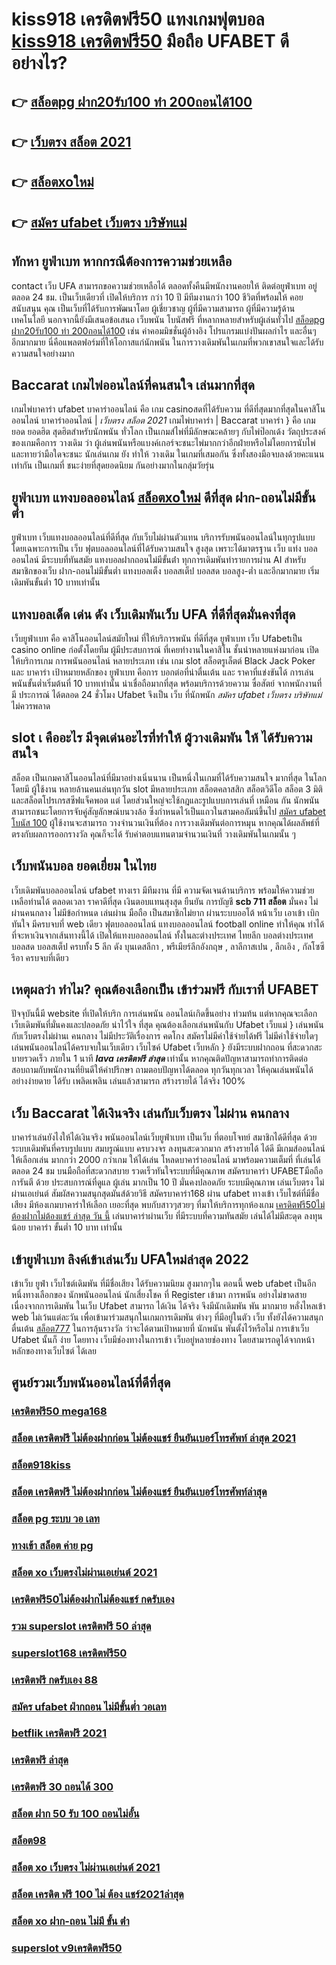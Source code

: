# kiss918 เครดิตฟรี50 แทงเกมฟุตบอล [kiss918 เครดิตฟรี50](https://mabet.net/) มือถือ UFABET  ดีอย่างไร?

## 👉 [สล็อตpg ฝาก20รับ100 ทํา 200ถอนได้100](https://mabet.net/)
## 👉 [เว็บตรง สล็อต 2021](https://mabet.net/credit-free-new/)
## 👉 [สล็อตxoใหม่](https://mabet.net/credit-free-100/)
## 👉 [สมัคร ufabet เว็บตรง บริษัทแม่](https://bio.link/tisawago)

##  ทักหา  ยูฟ่าเบท หากกรณีต้องการความช่วยเหลือ

 contact   เว็บ UFA สามารถขอความช่วยเหลือได้  ตลอดทั้งคืนมีพนักงานคอยให้  ติดต่อยูฟ่าเบท อยู่ตลอด 24 ชม. เป็นเว็บเดียวที่  เปิดให้บริการ กว่า 10 ปี มีทีมงานกว่า 100 ชีวิตที่พร้อมให้ คอยสนับสนุน คุณ เป็นเว็บที่ได้รับการพัฒนาโดย ผู้เชี่ยวชาญ ผู้ที่มีความสามารถ ผู้ที่มีความรู้ด้านเทคโนโลยี นอกจากนี้ยังมีเสนอข้อเสนอ  เว็บพนัน โบนัสฟรี  ที่หลากหลายสำหรับผู้เล่นทั่วไป [สล็อตpg ฝาก20รับ100 ทํา 200ถอนได้100](https://mabet.net/credit-free-new/) เช่น ค่าคอมมิชชั่นผู้อ้างอิง โปรแกรมแบ่งปันผลกำไร และอื่นๆ อีกมากมาย นี่คือแพลตฟอร์มที่ให้โอกาสแก่นักพนัน ในการวางเดิมพันในเกมที่พวกเขาสนใจและได้รับความสนใจอย่างมาก


##  Baccarat  เกมไพ่ออนไลน์ที่คนสนใจ  เล่นมากที่สุด

 เกมไพ่บาคาร่า  ufabet  บาคาร่าออนไลน์  คือ เกม casinoสดที่ได้รับความ ที่ดีที่สุดมากที่สุดในคาสิโนออนไลน์  บาคาร่าออนไลน์ | *เว็บตรง สล็อต 2021* เกมไพ่บาคาร่า | Baccarat บาคาร่า } คือ เกมยอด ยอดฮิต สุดฮิตสำหรับนักพนัน ทั่วโลก เป็นเกมส์ไพ่ที่มีลักษณะคล้ายๆ กับไพ่ป๊อกเด้ง วัตถุประสงค์ของเกมคือการ วางเดิม ว่า ผู้เล่นพนันหรือแบงค์เกอร์จะชนะไพ่มากกว่าอีกฝ่ายหรือไม่โดยการนับไพ่และทายว่ามือใดจะชนะ นักเล่นเกม ยัง   ทำให้ วางเดิม ในเกมที่เสมอกัน ซึ่งทั้งสองมือจบลงด้วยคะแนนเท่ากัน เป็นเกมที่  ชนะง่ายที่สุดยอดนิยม กันอย่างมากในกลุ่มวัยรุ่น


## ยูฟ่าเบท แทงบอลออนไลน์  [สล็อตxoใหม่](https://bio.link/tisawago) ดีที่สุด ฝาก-ถอนไม่มีขั้นต่ำ

ยูฟ่าเบท เว็บแทงบอลออนไลน์ที่ดีที่สุด กับเว็บไม่ผ่านตัวแทน  บริการรับพนันออนไลน์ในทุกรูปแบบ โดยเฉพาะการเป็น เว็บ ฟุตบอลออนไลน์ที่ได้รับความสนใจ สูงสุด เพราะได้มาตรฐาน เว็บ แท่ง บอล ออนไลน์ มีระบบที่ทันสมัย แทงบอลฝากถอนไม่มีขั้นต่ํา ทุกการเดิมพันทำรายการผ่าน AI สำหรับสมาชิกของเว็บ ฝาก-ถอนไม่มีขั้นต่ำ แทงบอลเต็ง บอลสเต็ป บอลสด บอลสูง-ต่ำ และอีกมากมาย เริ่มเดิมพันขั้นต่ำ 10 บาทเท่านั้น


## แทงบอลเด็ด เด่น ดัง เว็บเดิมพันเว็บ UFA ที่ดีที่สุดมั่นคงที่สุด

 เว็บยูฟ่าเบท คือ คาสิโนออนไลน์สมัยใหม่ ที่ให้บริการพนัน  ที่ดีที่สุด  ยูฟ่าเบท เว็บ Ufabetเป็น casino online   ก่อตั้งโดยทีม ผู้มีประสบการณ์ ที่เคยทำงานในคาสิโน  ชั้นนำหลายแห่งมาก่อน เปิดให้บริการเกม การพนันออนไลน์  หลายประเภท  เช่น เกม slot สล็อตรูเล็ตต์  Black Jack  Poker และ บาคาร่า เป้าหมายหลักของ ยูฟ่าเบท  คือการ บอกต่อที่น่าตื่นเต้น และ ราคาที่แข่งขันได้ การเล่นพนันขั้นต่ำเริ่มต้นที่ 10 บาทเท่านั้น น่าเชื่อถือมากที่สุด พร้อมบริการด้วยความ ซื่อสัตย์  จากพนักงานที่มี ประการณ์ ได้ตลอด 24 ชั่วโมง Ufabet  จึงเป็น เว็บ ที่นักพนัก *สมัคร ufabet เว็บตรง บริษัทแม่*  ไม่ควรพลาด

##  slot เ คืออะไร มีจุดเด่นอะไรที่ทำให้ ผู้วางเดิมพัน ให้ ได้รับความสนใจ 

สล็อต เป็นเกมคาสิโนออนไลน์ที่มีมาอย่างเนิ่นนาน เป็นหนึ่งในเกมที่ได้รับความสนใจ มากที่สุด ในโลกโดยมี ผู้ใช้งาน หลายล้านคนเล่นทุกวัน  slot มีหลายประเภท  สล็อตคลาสสิก สล็อตวิดีโอ สล็อต 3 มิติ และสล็อตโปรเกรสซีฟแจ็คพอต แต่ โดยส่วนใหญ่จะใช้กฎและรูปแบบการเล่นที่ เหมือน กัน  นักพนัน สามารถชนะโดยการจับคู่สัญลักษณ์บนวงล้อ ซึ่งกำหนดไว้เป็นแถวในสามคอลัมน์ขึ้นไป [สมัคร ufabet โบนัส 100](https://member.mabet.net/?action=login)  ผู้ใช้งานจะสามารถ วางจำนวนเงินที่ต้อง การวางเดิมพันต่อการหมุน หากคุณได้ผลลัพธ์ที่ตรงกับผลการออกรางวัล คุณก็จะได้ รับค่าตอบแทนตามจำนวนเงินที่ วางเดิมพันในเกมนั้น ๆ


## เว็บพนันบอล  ยอดเยี่ยม ในไทย 

 เว็บเดิมพันบอลออนไลน์  ufabet  ทางเรา มีทีมงาน  ที่มี ความจัดเจนด้านบริการ พร้อมให้ความช่วยเหลือท่านได้ ตลอดเวลา  ราคาดีที่สุด   เงินตอบแทนสุงสุด   ยืนยัน   การบัญชี  **scb 711 สล็อต** มั่นคง  ไม่ผ่านคนกลาง   ไม่มีข้อกำหนด   เล่นผ่าน มือถือ  เป็นสมาชิกไม่ยาก ผ่านระบบออโต้ หน้าเว็บ   เอาเข้า  เบิก  ทันใจ มีครบจบที่ web  เดียว ฟุตบอลออนไลน์ แทงบอลออนไลน์ football online ทำให้คุณ ทำได้ ที่จะหาเงินจากเส้นทางนี้ได้ เปิดให้แทงบอลออนไลน์ ทั้งในละต่างประเทศ  ไทยลีก บอลต่างประเทศ บอลสด บอลสเต็ป  ครบทั้ง 5 ลีก ดัง บุนเดสลีกา , พรีเมียร์ลีกอังกฤษ , ลาลีกาสเปน , ลีกเอิง , กัลโซซีรีอา  ครบจบที่เดียว

## เหตุผลว่า ทำไม? คุณต้องเลือกเป็น เข้าร่วมฟรี กับเราที่ UFABET

ปัจจุบันนี้มี website  ที่เปิดให้บริก การเล่นพนัน  ออนไลน์เกิดขึ้นอย่าง ท่วมท้น  แต่หากคุณจะเลือกเว็บเดิมพันที่มั่นคงและปลอดภัย น่าไว้ใจ  ที่สุด คุณต้องเลือกเล่นพนันกับ  Ufabet เว็บแม่  } เล่นพนันกับเว็บตรงไม่ผ่านเ คนกลาง  ไม่มีประวัติเรื่องการ คดโกง   สมัครไม่มีค่าใช้จ่ายได้ฟรี ไม่มีค่าใช้จ่ายใดๆ เล่นพนันออนไลน์ได้ครบจบในเว็บเดียว เว็บไซค์  Ufabet เว็บหลัก } ยังมีระบบฝากถอน ที่สะดวกสะบายรวดเร็ว ภายใน  1 นาที ***lava เครดิตฟรี ล่าสุด*** เท่านั้น หากคุณติดปัญหาสามารถทำการติดต่อ สอบถามกับพนักงานที่ยินดีให้คำปรึกษา ถามตอบปัญหาได้ตลอด  ทุกวันทุกเวลา ให้คุณเล่นพนันได้อย่างง่ายดาย ได้รับ เพลิดเพลิน เล่นแล้วสามารถ สร้างรายได้ ได้จริง 100% 


## เว็บ Baccarat ได้เงินจริง เล่นกับเว็บตรง ไม่ผ่าน คนกลาง 

บาคาร่าเล่นยังไงให้ได้เงินจริง พนันออนไลน์เว็บยูฟ่าเบท เป็นเว็บ ที่ตอบโจทย์  สมาชิกได้ดีที่สุด ด้วยระบบเดิมพันที่ครบรูปแบบ สมบรูณ์แบบ ครบวงจร ลงทุนสะดวกมาก  สร้างรายได้ ได้ดี มีเกมส์ออนไลน์ให้เลือกเล่น มากกว่า 2000 กว่าเกม ให้ได้เล่น โหลดบาคาร่าออนไลน์ มาพร้อมความเต็มที่  ที่เล่นได้ตลอด 24 ชม บนมือถือที่สะดวกสบาย รวดเร็วทันใจระบบที่มีคุณภาพ สมัครบาคาร่า UFABETมือถือ  การันตี ด้วย ประสบการณ์ที่ดูแล ผู้เล่น มากเป็น 10 ปี มั่นคงปลอดภัย ระบบมีคุณภาพ เล่นเว็บตรง ไม่ผ่านเอเย่นต์ สัมผัสความสนุกสุดมันส์ด้วยวิธี สมัครบาคาร่า168 ผ่าน ufabet ทางเข้า  เว็บไซต์ที่มีชื่อเสียง มีห้องเกมบาคาร่าให้เลือก เยอะที่สุด พบกับสาวๆสวยๆ ที่มาให้บริการทุกห้องเกม [เครดิตฟรี50ไม่ต้องฝากไม่ต้องแชร์ ล่าสุด วัน นี้](https://mabet.net/register/) เล่นบาคาร่าผ่านเว็บ ที่มีระบบที่ความทันสมัย เล่นได้ไม่มีสะดุด  ลงทุนน้อย บาคาร่า ขั้นต่ำ 10 บาท เท่านั้น


## เข้ายูฟ่าเบท ลิงค์เข้าเล่นเว็บ UFAใหม่ล่าสุด 2022 

เข้าเว็บ ยูฟ่า เว็บไซต์เดิมพัน  ที่มีชื่อเสียง  ได้รับความนิยม สูงมากๆใน ตอนนี้ web ufabet  เป็นอีกหนึ่งทางเลือกของ นักพนันออนไลน์ นักเสี่ยงโชค ที่ Register เข้ามา การพนัน อย่างไม่ขาดสาย เนื่องจากการเดิมพัน ในเว็บ Ufabet สามารถ ได้เงิน ได้จริง จึงมีนักเดิมพัน พัน มากมาย  หลั่งไหลเข้า web ไม่เว้นแต่ละวัน เพื่อเข้ามาร่วมสนุกในเกมการเดิมพัน ต่างๆ ที่มีอยู่ในตัว เว็บ ทั้งยังได้ความสนุก ตื่นเต้น [สล็อต777](https://mabet.net/) ในการลุ้นรางวัล ว่าจะได้ตามเป้าหมายที่ นักพนัน พันตั้งไว้หรือไม่ การเข้าเว็บ Ufabet นั้นก็ ง่าย  โดยทาง เว็บมีช่องทางในการเข้า เว็บอยู่หลายช่องทาง โดยสามารถดูได้จากหน้าหลักของทางเว็บไซต์ ได้เลย


## ศูนย์รวมเว็บพนันออนไลน์ที่ดีที่สุด

### [เครดิตฟรี50 mega168](https://atom.io/themes/สล็อตเว็บแม่%20MABET.net%20รวม%20เว็บ%20สล็อต%20777%20008%20สล็อต%20สล็อตแตกหนัก%2020รับ100)
### [สล็อต เครดิตฟรี ไม่ต้องฝากก่อน ไม่ต้องแชร์ ยืนยันเบอร์โทรศัพท์ ล่าสุด 2021](https://atom.io/themes/สล็อตเว็บแม่%20MABET.net%20008%20สล็อต%20008%20สล็อต%20สล็อตแตกหนัก%2020รับ100)
### [สล็อต918kiss](https://atom.io/themes/สล็อตเว็บแม่%20MABET.net%20pgสล็อต%20008%20สล็อต%20สล็อตแตกหนัก%2020รับ100)
### [สล็อต เครดิตฟรี ไม่ต้องฝากก่อน ไม่ต้องแชร์ ยืนยันเบอร์โทรศัพท์ล่าสุด](https://atom.io/themes/สล็อตเว็บแม่%20MABET.net%20เครดิตฟรี%20100%20ทํา%20ยอด%201000%20ถอนได้%20300%20008%20สล็อต%20สล็อตแตกหนัก%2020รับ100)
### [สล็อต pg ระบบ วอ เลท](https://atom.io/themes/สล็อตเว็บแม่%20MABET.net%20betflik%20เครดิตฟรี%2050%20ล่าสุด%20008%20สล็อต%20สล็อตแตกหนัก%2020รับ100)
### [ทางเข้า สล็อต ค่าย pg](https://atom.io/themes/สล็อตเว็บแม่%20MABET.net%20เครดิตฟรี%20300%20ถอนได้%20008%20สล็อต%20สล็อตแตกหนัก%2020รับ100)
### [สล็อต xo เว็บตรงไม่ผ่านเอเย่นต์ 2021](https://atom.io/themes/สล็อตเว็บแม่%20MABET.net%20เครดิตฟรี50ไม่ต้องฝากไม่ต้องแชร์กดรับเอง%20008%20สล็อต%20สล็อตแตกหนัก%2020รับ100)
### [เครดิตฟรี50ไม่ต้องฝากไม่ต้องแชร์ กดรับเอง](https://atom.io/themes/สล็อตเว็บแม่%20MABET.net%20สมัคร%20ufabet%20อย่างไร%20008%20สล็อต%20สล็อตแตกหนัก%2020รับ100)
### [รวม superslot เครดิตฟรี 50 ล่าสุด](https://atom.io/themes/สล็อตเว็บแม่%20MABET.net%20เครดิตฟรี%20กดรับเอง%202564%20008%20สล็อต%20สล็อตแตกหนัก%2020รับ100)
### [superslot168 เครดิตฟรี50](https://atom.io/themes/สล็อตเว็บแม่%20MABET.net%20สล็อต%20เว็บตรงไม่ผ่านเอเย่นต์ไม่มีขั้นต่ำ%20008%20สล็อต%20สล็อตแตกหนัก%2020รับ100)
### [เครดิตฟรี กดรับเอง 88](https://atom.io/themes/สล็อตเว็บแม่%20MABET.net%20เครดิตฟรี20บาทไม่ต้องฝากไม่ต้องแชร์%20008%20สล็อต%20สล็อตแตกหนัก%2020รับ100)
### [สมัคร ufabet ฝ่ากถอน ไม่มีขั้นต่ำ วอเลท](https://atom.io/themes/สล็อตเว็บแม่%20MABET.net%20สล็อต%20เครดิต%20ฟรี%2050%20บาท%20แค่%20สมัคร%20008%20สล็อต%20สล็อตแตกหนัก%2020รับ100)
### [betflik เครดิตฟรี 2021](https://atom.io/themes/สล็อตเว็บแม่%20MABET.net%20เกมสล็อตออนไลน์%20ได้เงินจริง%20เครดิตฟรี%20008%20สล็อต%20สล็อตแตกหนัก%2020รับ100)
### [เครดิตฟรี ล่าสุด](https://atom.io/themes/สล็อตเว็บแม่%20MABET.net%20สมัครufabetฝากถอน%20วอเลท%20ไม่มีขั้นต่ำ%20008%20สล็อต%20สล็อตแตกหนัก%2020รับ100)
### [เครดิตฟรี 30 ถอนได้ 300](https://atom.io/themes/สล็อตเว็บแม่%20MABET.net%20mbสล็อต%20008%20สล็อต%20สล็อตแตกหนัก%2020รับ100)
### [สล็อต ฝาก 50 รับ 100 ถอนไม่อั้น](https://atom.io/themes/สล็อตเว็บแม่%20MABET.net%20สล็อต2xl%20008%20สล็อต%20สล็อตแตกหนัก%2020รับ100)
### [สล็อต98](https://atom.io/themes/สล็อตเว็บแม่%20MABET.net%20โหลด%20app%20เครดิตฟรี%20008%20สล็อต%20สล็อตแตกหนัก%2020รับ100)
### [สล็อต xo เว็บตรง ไม่ผ่านเอเย่นต์ 2021](https://atom.io/themes/สล็อตเว็บแม่%20MABET.net%20รวมsuperslot%20เครดิตฟรี50%20ยืนยันเบอร์%20008%20สล็อต%20สล็อตแตกหนัก%2020รับ100)
### [สล็อต เครดิต ฟรี 100 ไม่ ต้อง แชร์2021ล่าสุด](https://atom.io/themes/สล็อตเว็บแม่%20MABET.net%201234สล็อต%20008%20สล็อต%20สล็อตแตกหนัก%2020รับ100)
### [สล็อต xo ฝาก-ถอน ไม่มี ขั้น ต่ํา](https://atom.io/themes/สล็อตเว็บแม่%20MABET.net%20สล็อตufa888%20008%20สล็อต%20สล็อตแตกหนัก%2020รับ100)
### [superslot v9เครดิตฟรี50](https://atom.io/themes/สล็อตเว็บแม่%20MABET.net%20เครดิตฟรี300ไม่ต้องฝากไม่ต้องแชร์แค่สมัคร%202022%20008%20สล็อต%20สล็อตแตกหนัก%2020รับ100)